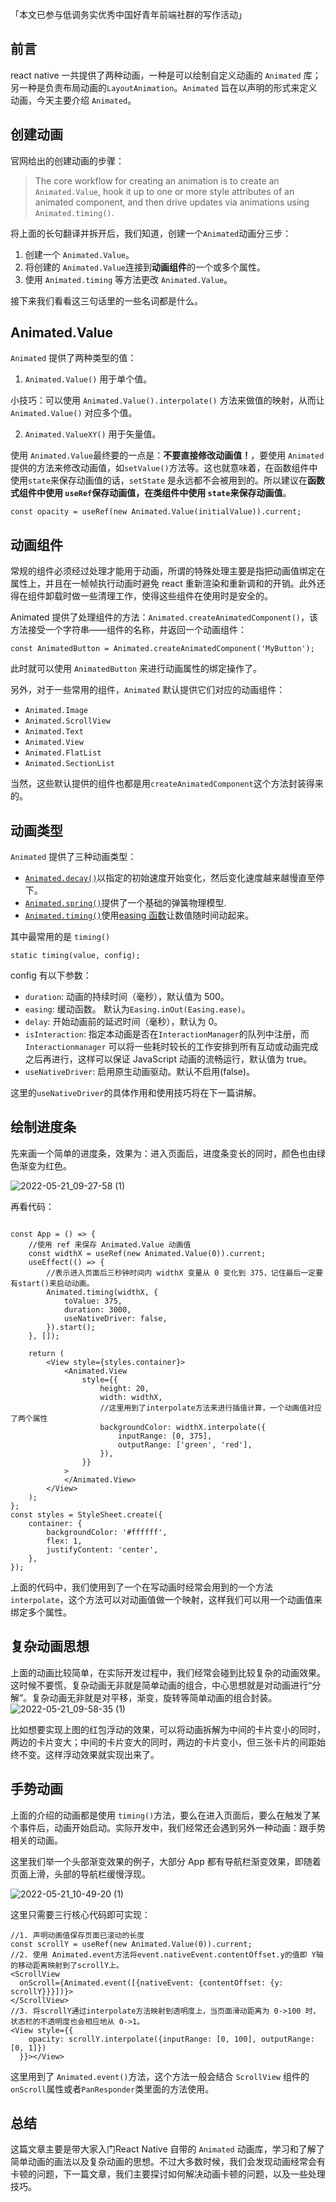 「本文已参与低调务实优秀中国好青年前端社群的写作活动」

## 前言

react native 一共提供了两种动画，一种是可以绘制自定义动画的 `Animated` 库；另一种是负责布局动画的`LayoutAnimation`。`Animated` 旨在以声明的形式来定义动画，今天主要介绍 `Animated`。

## 创建动画

官网给出的创建动画的步骤：

> The core workflow for creating an animation is to create an `Animated.Value`, hook it up to one or more style attributes of an animated component, and then drive updates via animations using `Animated.timing()`.

将上面的长句翻译并拆开后，我们知道，创建一个`Animated`动画分三步：

1. 创建一个 `Animated.Value`。
2. 将创建的 `Animated.Value`连接到**动画组件**的一个或多个属性。
3. 使用 `Animated.timing` 等方法更改 `Animated.Value`。

接下来我们看看这三句话里的一些名词都是什么。

## Animated.Value

`Animated` 提供了两种类型的值：

1. `Animated.Value()` 用于单个值。

小技巧：可以使用 `Animated.Value().interpolate()` 方法来做值的映射，从而让 `Animated.Value()`  对应多个值。

2. `Animated.ValueXY()` 用于矢量值。

使用 `Animated.Value`最终要的一点是：**不要直接修改动画值！**，要使用 `Animated` 提供的方法来修改动画值，如`setValue()`方法等。这也就意味着，在函数组件中使用`state`来保存动画值的话，`setState` 是永远都不会被用到的。所以建议在**函数式组件中使用 `useRef`保存动画值，在类组件中使用 `state`来保存动画值**。

```react
const opacity = useRef(new Animated.Value(initialValue)).current;
```

## 动画组件

常规的组件必须经过处理才能用于动画，所谓的特殊处理主要是指把动画值绑定在属性上，并且在一帧帧执行动画时避免 react 重新渲染和重新调和的开销。此外还得在组件卸载时做一些清理工作，使得这些组件在使用时是安全的。

Animated 提供了处理组件的方法：`Animated.createAnimatedComponent()`，该方法接受一个字符串——组件的名称，并返回一个动画组件：

```react
const AnimatedButton = Animated.createAnimatedComponent('MyButton');
```

此时就可以使用 `AnimatedButton` 来进行动画属性的绑定操作了。

另外，对于一些常用的组件，`Animated` 默认提供它们对应的动画组件：

- `Animated.Image`
- `Animated.ScrollView`
- `Animated.Text`
- `Animated.View`
- `Animated.FlatList`
- `Animated.SectionList`

当然，这些默认提供的组件也都是用`createAnimatedComponent`这个方法封装得来的。

## 动画类型

`Animated` 提供了三种动画类型：

- [`Animated.decay()`](https://reactnative.cn/docs/animated#decay)以指定的初始速度开始变化，然后变化速度越来越慢直至停下。
- [`Animated.spring()`](https://reactnative.cn/docs/animated#spring)提供了一个基础的弹簧物理模型.
- [`Animated.timing()`](https://reactnative.cn/docs/animated#timing)使用[easing 函数](https://reactnative.cn/docs/easing)让数值随时间动起来。

其中最常用的是 `timing()`

```react
static timing(value, config);
```

config 有以下参数：

- `duration`: 动画的持续时间（毫秒），默认值为 500。
- `easing`: 缓动函数。 默认为`Easing.inOut(Easing.ease)`。
- `delay`: 开始动画前的延迟时间（毫秒），默认为 0。
- `isInteraction`: 指定本动画是否在`InteractionManager`的队列中注册，而`Interactionmanager` 可以将一些耗时较长的工作安排到所有互动或动画完成之后再进行，这样可以保证 JavaScript 动画的流畅运行，默认值为 true。
- `useNativeDriver`: 启用原生动画驱动。默认不启用(false)。

这里的`useNativeDriver`的具体作用和使用技巧将在下一篇讲解。

## 绘制进度条

先来画一个简单的进度条，效果为：进入页面后，进度条变长的同时，颜色也由绿色渐变为红色。

![2022-05-21_09-27-58 (1)](https://cdn.jsdelivr.net/gh/qulingyuan/ly_picture@master/img/202205210929311.gif)

再看代码：

```react

const App = () => {
    //使用 ref 来保存 Animated.Value 动画值
    const widthX = useRef(new Animated.Value(0)).current;
    useEffect(() => {
        //表示进入页面后三秒钟时间内 widthX 变量从 0 变化到 375，记住最后一定要有start()来启动动画。
        Animated.timing(widthX, {
            toValue: 375,
            duration: 3000,
            useNativeDriver: false,
        }).start();
    }, []);

    return (
        <View style={styles.container}>
            <Animated.View
                style={{
                    height: 20,
                    width: widthX,
                    //这里用到了interpolate方法来进行插值计算，一个动画值对应了两个属性
                    backgroundColor: widthX.interpolate({
                        inputRange: [0, 375],
                        outputRange: ['green', 'red'],
                    }),
                }}
            >
            </Animated.View>
        </View>
    );
};
const styles = StyleSheet.create({
    container: {
        backgroundColor: '#ffffff',
        flex: 1,
        justifyContent: 'center',
    },
});
```

上面的代码中，我们使用到了一个在写动画时经常会用到的一个方法 `interpolate`，这个方法可以对动画值做一个映射，这样我们可以用一个动画值来绑定多个属性。

## 复杂动画思想

上面的动画比较简单，在实际开发过程中，我们经常会碰到比较复杂的动画效果。这时候不要慌，复杂动画无非就是简单动画的组合，中心思想就是对动画进行“分解”。复杂动画无非就是对平移，渐变，旋转等简单动画的组合封装。
![2022-05-21_09-58-35 (1)](https://cdn.jsdelivr.net/gh/qulingyuan/ly_picture@master/img/202205211035304.gif)

比如想要实现上图的红包浮动的效果，可以将动画拆解为中间的卡片变小的同时，两边的卡片变大；中间的卡片变大的同时，两边的卡片变小，但三张卡片的间距始终不变。这样浮动效果就实现出来了。

## 手势动画

上面的介绍的动画都是使用 `timing()`方法，要么在进入页面后，要么在触发了某个事件后，动画开始启动。实际开发中，我们经常还会遇到另外一种动画：跟手势相关的动画。

这里我们举一个头部渐变效果的例子，大部分 App 都有导航栏渐变效果，即随着页面上滑，头部的导航栏缓慢浮现。

![2022-05-21_10-49-20 (1)](https://cdn.jsdelivr.net/gh/qulingyuan/ly_picture@master/img/202205211050771.gif)

这里只需要三行核心代码即可实现：

```react
//1. 声明动画值保存页面已滚动的长度
const scrollY = useRef(new Animated.Value(0)).current;
//2. 使用 Animated.event方法将event.nativeEvent.contentOffset.y的值即 Y轴的移动距离映射到了scrollY上。
<ScrollView 
  onScroll={Animated.event([{nativeEvent: {contentOffset: {y: scrollY}}}])}>
</ScrollView>
//3. 将scrollY通过interpolate方法映射到透明度上，当页面滑动距离为 0->100 时，状态栏的不透明度也会相应地从 0->1。
<View style={{
    opacity: scrollY.interpolate({inputRange: [0, 100], outputRange: [0, 1]})
  }}></View>
```

这里用到了 `Animated.event()`方法，这个方法一般会结合 `ScrollView` 组件的`onScroll`属性或者`PanResponder`类里面的方法使用。

## 总结

这篇文章主要是带大家入门React Native 自带的 `Animated` 动画库，学习和了解了简单动画的画法以及复杂动画的思想。不过大多数时候，我们会发现动画经常会有卡顿的问题，下一篇文章，我们主要探讨如何解决动画卡顿的问题，以及一些处理技巧。


